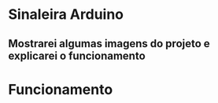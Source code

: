 # Sinaleira Arduino
## Mostrarei algumas imagens do projeto e explicarei o funcionamento
# Funcionamento
##
